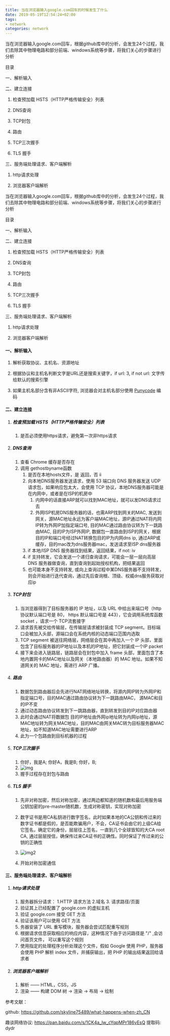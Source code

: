 ```yaml
---
title: 当在浏览器输入google.com回车的时候发生了什么
date: 2019-05-19T12:54:24+02:00
tags: 
- network
categories: network
---
```




当在浏览器输入google.com回车，根据github库中的分析，会发生24个过程，我们去除其中物理电路和部分前端、windows系统等步骤，将我们关心的步骤进行分析



目录

一、解析输入

二、建立连接

1. 检查预加载 HSTS（HTTP严格传输安全）列表

2. DNS查询

3. TCP封包

4. 路由

5. TCP三次握手

6. TLS 握手

三、服务端处理请求、客户端解析

1. http请求处理

2. 浏览器客户端解析



<!--more-->

当在浏览器输入google.com回车，根据github库中的分析，会发生24个过程，我们去除其中物理电路和部分前端、windows系统等步骤，将我们关心的步骤进行分析



目录

一、解析输入

二、建立连接

1. 检查预加载 HSTS（HTTP严格传输安全）列表

2. DNS查询

3. TCP封包

4. 路由

5. TCP三次握手

6. TLS 握手

三、服务端处理请求、客户端解析

1. http请求处理

2. 浏览器客户端解析



#### 一、解析输入

1. 解析获取协议、主机名、资源地址

2. 根据协议和主机名判断文字是URL还是搜索关键字，if url: 3,  if not url:  文字传给默认的搜索引擎

3. 如果主机名部分含有非ASCII字符, 浏览器会对主机名部分使用 [Punycode](https://en.wikipedia.org/wiki/Punycode) 编码

   

#### 二、建立连接

1. ##### 检查预加载 HSTS（HTTP严格传输安全）列表

   1. 是否必须使用https请求，避免第一次非https请求

2. ##### DNS查询

   1. 查看 Chrome 缓存是否存在
   2. 调用 gethostbyname函数
      1. 是否在本地hosts文件，是 返回，否 ii
      2. 向本地DNS服务器发送请求，使用 53 端口向 DNS 服务器发送 UDP 请求包，如果响应包太大，会使用 TCP 协议，本地DNS服务器可能是在内网中，或者是在ISP的机房中
         1. 内网中的话直接ARP就可以找到MAC地址，就可以发DNS请求过去
         2. 外网ISP机房DNS服务器的话，也需ARP找到网关的MAC, 发送到网关，源MAC地址永远为客户端MAC地址，源IP通过NAT将内网IP转为外网IP加指定端口号, 目的MAC通过路由协议转为下一跳路由MAC, 目的IP为ISP外网IP, 数据包一直路由到ISP的网关，根据目的IP和端口号经过NAT转换包目的IP为内网dns ip, 通过ARP或缓存，目的mac改为dns服务器mac，发送请求至ISP dns服务器
      3. if 本地/ISP DNS 服务器找到结果，返回结果，if not: iv
      4. if 支持转发，它会发送一个递归查询请求，可能会一层一层向高层 DNS 服务器做查询，直到查询到起始授权机构，把结果返回
      5. 也可能本身不支持转发, 或向上查询过程中某DNS服务器不支持转发，则会开始进行迭代查询，通过先后查询根、顶级、权威dns服务获取对应ip

3. ##### TCP封包

   1. 当浏览器得到了目标服务器的 IP 地址，以及 URL 中给出来端口号（http 协议默认端口号是 80， https 默认端口号是 443），它会调用系统库函数 socket ，请求一个 TCP流套接字
   2. 请求首先被交给传输层，在传输层请求被封装成 TCP segment。目标端口会被加入头部，源端口会在系统内核的动态端口范围内选取
   3. TCP segment 被送往网络层，网络层会在其中再加入一个 IP 头部，里面包含了目标服务器的IP地址以及本机的IP地址，把它封装成一个IP packet
   4. 接下来会进入链路层，链路层会在封包中加入 frame 头部，里面包含了本地内置网卡的MAC地址以及网关（本地路由器）的 MAC 地址。如果不知道网关的 MAC 地址，需进行 ARP 广播。

4. ##### 路由

   1. 数据包到路由器后会先进行NAT网络地址转换，将源内网IP转为外网IP和指定端口号，目的MAC通过路由协议转为下一跳路由MAC， 源MAC和目的IP不变
   2. 通过动态路由协议转发到下一跳路由器，直到转发到目的IP对应路由器
   3. 此时会通过NAT将数据包 目的IP地址由外网ip地址转为内网ip地址，源MAC地址转为网关MAC地址，目的MAC由网关MAC转为目标服务器MAC地址，如不知道MAC地址需要进行ARP
   4. 此为一个包路由到目标机器的过程

5. ##### TCP三次握手

   1. 你好，我是A;  你好A，我是B;  你好，B;
   2. ![img](https://ipic-1252327316.cos.ap-beijing.myqcloud.com/image/157465068.png)
   3. 握手过程存在封包与路由

6. ##### TLS 握手

   1. 先非对称加密，然后对称加密，通过两边都知道的随机数和最后用服务端公钥加密的pre-master随机数，生成对称密钥，实现对称加密

   2. 数字证书是用CA私钥进行数字签名，此时如果本地的CA公钥和传过来的数字证书都是假的，是否能欺骗用户，不会，CA证书会由它的上级CA给它签名，确定它的身份，层层往上签名，一直到几个全球皆知的大CA root CA, 通过层层授信，确保传过来CA证书的正确性。同时保证了传过来的公钥的正确性

   3. ![img2](https://ipic-1252327316.cos.ap-beijing.myqcloud.com/image/157492682.png)

   4. 开始对称加密通信

      

#### 三、服务端处理请求、客户端解析

1. ##### http请求处理

   1. 服务器拆分请求： 1.HTTP 请求方法 2.域名 3. 请求路径/页面
   2. 验证其上已经配置了 google.com 的虚拟主机
   3. 验证 google.com 接受 GET 方法
   4. 验证该用户可以使用 GET 方法
   5. 务器安装了 URL 重写模块，服务器会尝试匹配重写规则
   6. 根据请求信息获取相应的响应内容，这种情况下由于访问路径是 "/" ,会访问首页文件， 可以重写这个规则
   7. 使用指定的处理程序分析处理这个文件，假如 Google 使用 PHP，服务器会使用 PHP 解析 index 文件，并捕获输出，把 PHP 的输出结果返回给请求者

2. ##### 浏览器客户端解析

   1. 解析 —— HTML，CSS，JS
   2. 渲染 —— 构建 DOM 树 -> 渲染 -> 布局 -> 绘制





参考文献：

github: https://github.com/skyline75489/what-happens-when-zh_CN

趣谈网络协议: https://pan.baidu.com/s/1CK4a_lw_cYqpMPr186vEsQ 提取码: dydr 





